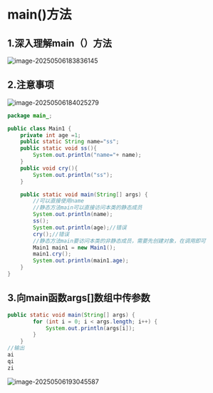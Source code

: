 # main()方法

## 1.深入理解main（）方法

![image-20250506183836145](C:\Users\24709\AppData\Roaming\Typora\typora-user-images\image-20250506183836145.png)





## 2.注意事项

![image-20250506184025279](C:\Users\24709\AppData\Roaming\Typora\typora-user-images\image-20250506184025279.png)

```java
package main_;

public class Main1 {
    private int age =1;
    public static String name="ss";
    public static void ss(){
        System.out.println("name="+ name);
    }
    public void cry(){
        System.out.println("ss");
    }

    public static void main(String[] args) {
        //可以直接使用name
        //静态方法main可以直接访问本类的静态成员
        System.out.println(name);
        ss();
        System.out.println(age);//错误
        cry();//错误
        //静态方法main要访问本类的非静态成员，需要先创建对象，在调用即可
        Main1 main1 = new Main1();
        main1.cry();
        System.out.println(main1.age);
    }
}

```

## 3.向main函数args[]数组中传参数

```java
public static void main(String[] args) {
        for (int i = 0; i < args.length; i++) {
            System.out.println(args[i]);
        }
    }
//输出
ai
qi
zi
```

![image-20250506193045587](C:\Users\24709\AppData\Roaming\Typora\typora-user-images\image-20250506193045587.png)